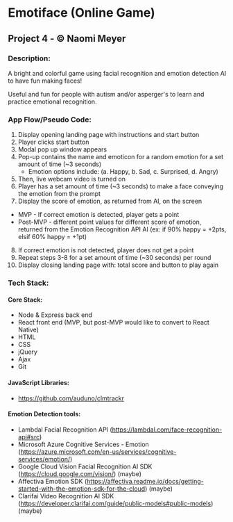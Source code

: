 # Emotiface (Online Game)
## Project 4 - &#169; Naomi Meyer 

### Description: 
 
A bright and colorful game using facial recognition and emotion detection AI to have fun making faces! 
 
Useful and fun for people with autism and/or asperger's to learn and practice emotional recognition.
 
### App Flow/Pseudo Code:

1. Display opening landing page with instructions and start button
2. Player clicks start button
3. Modal pop up window appears
4. Pop-up contains the name and emoticon for a random emotion for a set amount of time (~3 seconds)
    - Emotion options include: (a. Happy, b. Sad, c. Surprised, d. Angry)
5. Then, live webcam video is turned on
6. Player has a set amount of time (~3 seconds) to make a face conveying the emotion from the prompt
7. Display the score of emotion, as returned from AI, on the screen
  - MVP - If correct emotion is detected, player gets a point
  - Post-MVP - different point values for different score of emotion, returned from the Emotion Recognition API AI (ex: if 90% happy = +2pts, elsif 60% happy = +1pt) 
8. If correct emotion is not detected, player does not get a point
9. Repeat steps 3-8 for a set amount of time (~30 seconds) per round
10. Display closing landing page with: total score and button to play again

### Tech Stack:

#### Core Stack:
- Node & Express back end
- React front end (MVP, but post-MVP would like to convert to React Native)
- HTML
- CSS
- jQuery
- Ajax
- Git

#### JavaScript Libraries:
- https://github.com/auduno/clmtrackr

#### Emotion Detection tools:
- Lambdal Facial Recognition API (https://lambdal.com/face-recognition-api#src)
- Microsoft Azure Cognitive Services - Emotion (https://azure.microsoft.com/en-us/services/cognitive-services/emotion/)
- Google Cloud Vision Facial Recognition AI SDK (https://cloud.google.com/vision/) (maybe)
- Affectiva Emotion SDK (https://affectiva.readme.io/docs/getting-started-with-the-emotion-sdk-for-the-cloud) (maybe)
- Clarifai Video Recognition AI SDK (https://developer.clarifai.com/guide/public-models#public-models) (maybe)
